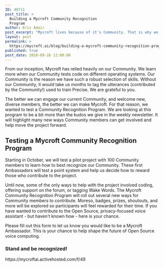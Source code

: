 ```yaml
---
ID: 40711
post_title: >
  Building a Mycroft Community Recognition
  Program
author: Kris Adair
post_excerpt: "Mycroft lives because of it's Community. That is why we're testing a Mycroft Community Recognition Program to show our best Ambassadors what they mean to us!"
layout: post
permalink: >
  https://mycroft.ai/blog/building-a-mycroft-community-recognition-program/
published: true
post_date: 2018-09-26 12:00:06
---
```

From our inception, Mycroft has relied heavily on our Community. We learn more when our Community tests code on different operating systems. Our Community is the reason we have such a robust selection of skills. Without our Community, it would take us months to tag the utterances (contributed by the Community!) used to train Precise. We are grateful to you.

The better we can engage our current Community, and welcome new, diverse members, the better we can make Mycroft. For that reason, we wanted to test a Community Recognition Program. We are looking at this program to be a bit more than the kudos we give in the weekly newsletter. It will highlight many new ways Community members can get involved and help move the project forward.
<h2>Testing a Mycroft Community Recognition Program</h2>
Starting in October, we will test a pilot project with 100 Community members to learn how to best recognize our Community. These first Ambassadors will test a point system and help us decide how to reward those who contribute to the project.

Until now, some of the only ways to help with the project involved coding, offering support on the forum, or tagging Wake Words. The Mycroft Community Recognition Program will roll out several new ways for Community members to contribute. Moreso, badges, prizes, shoutouts, and more will be explored so participants will feel rewarded for their time. If you have wanted to contribute to the Open Source, privacy-focused voice assistant - but haven't known how - here is your chance.

Please fill out this form to let us know you would like to be a Mycroft Ambassador. This is your chance to help shape the future of Open Source voice computing.
<h3>Stand and be recognized!</h3>
https://mycroftai.activehosted.com/f/49